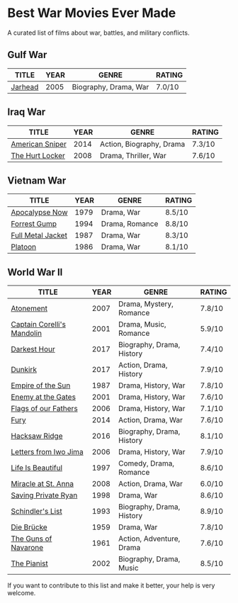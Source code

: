 # Best War Movies Ever Made

A curated list of films about war, battles, and military conflicts.

## Gulf War

| TITLE                                            | YEAR | GENRE                 | RATING |
| ------------------------------------------------ | ---- | --------------------- | ------ |
| [Jarhead](https://www.imdb.com/title/tt0418763/) | 2005 | Biography, Drama, War | 7.0/10 |

## Iraq War

| TITLE                                                    | YEAR | GENRE                    | RATING |
| -------------------------------------------------------- | ---- | ------------------------ | ------ |
| [American Sniper](https://www.imdb.com/title/tt2179136/) | 2014 | Action, Biography, Drama | 7.3/10 |
| [The Hurt Locker](https://www.imdb.com/title/tt0887912/) | 2008 | Drama, Thriller, War     | 7.6/10 |

## Vietnam War

| TITLE                                                      | YEAR | GENRE          | RATING |
| ---------------------------------------------------------- | ---- | -------------- | ------ |
| [Apocalypse Now](https://www.imdb.com/title/tt0078788/)    | 1979 | Drama, War     | 8.5/10 |
| [Forrest Gump](https://www.imdb.com/title/tt0109830/)      | 1994 | Drama, Romance | 8.8/10 |
| [Full Metal Jacket](https://www.imdb.com/title/tt0093058/) | 1987 | Drama, War     | 8.3/10 |
| [Platoon](https://www.imdb.com/title/tt0091763/)           | 1986 | Drama, War     | 8.1/10 |

## World War II

| TITLE                                                               | YEAR | GENRE                     | RATING |
| ------------------------------------------------------------------- | ---- | ------------------------- | ------ |
| [Atonement](https://www.imdb.com/title/tt0783233/)                  | 2007 | Drama, Mystery, Romance   | 7.8/10 |
| [Captain Corelli's Mandolin](https://www.imdb.com/title/tt0238112/) | 2001 | Drama, Music, Romance     | 5.9/10 |
| [Darkest Hour](https://www.imdb.com/title/tt4555426/)               | 2017 | Biography, Drama, History | 7.4/10 |
| [Dunkirk](https://www.imdb.com/title/tt5013056/)                    | 2017 | Action, Drama, History    | 7.9/10 |
| [Empire of the Sun](https://www.imdb.com/title/tt0092965/)          | 1987 | Drama, History, War       | 7.8/10 |
| [Enemy at the Gates](https://www.imdb.com/title/tt0215750/)         | 2001 | Drama, History, War       | 7.6/10 |
| [Flags of our Fathers](https://www.imdb.com/title/tt0418689/)       | 2006 | Drama, History, War       | 7.1/10 |
| [Fury](https://www.imdb.com/title/tt2713180/)                       | 2014 | Action, Drama, War        | 7.6/10 |
| [Hacksaw Ridge](https://www.imdb.com/title/tt2119532/)              | 2016 | Biography, Drama, History | 8.1/10 |
| [Letters from Iwo Jima ](https://www.imdb.com/title/tt0498380/)     | 2006 | Drama, History, War       | 7.9/10 |
| [Life Is Beautiful](https://www.imdb.com/title/tt0118799/)          | 1997 | Comedy, Drama, Romance    | 8.6/10 |
| [Miracle at St. Anna](https://www.imdb.com/title/tt1046997/)        | 2008 | Action, Drama, War        | 6.0/10 |
| [Saving Private Ryan](https://www.imdb.com/title/tt0120815/)        | 1998 | Drama, War                | 8.6/10 |
| [Schindler's List](https://www.imdb.com/title/tt0108052/)           | 1993 | Biography, Drama, History | 8.9/10 |
| [Die Brücke](https://www.imdb.com/title/tt0052654/)                 | 1959 | Drama, War                | 7.8/10 |
| [The Guns of Navarone](https://www.imdb.com/title/tt0054953/)       | 1961 | Action, Adventure, Drama  | 7.6/10 |
| [The Pianist](https://www.imdb.com/title/tt0253474/)                | 2002 | Biography, Drama, Music   | 8.5/10 |

If you want to contribute to this list and make it better, your help is very welcome.
